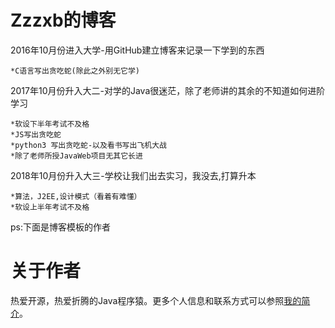 Zzzxb的博客
====
2016年10月份进入大学-用GitHub建立博客来记录一下学到的东西

    *C语言写出贪吃蛇(除此之外别无它学)

2017年10月份升入大二-对学的Java很迷茫，除了老师讲的其余的不知道如何进阶学习

    *软设下半年考试不及格
    *JS写出贪吃蛇
    *python3 写出贪吃蛇-以及看书写出飞机大战
    *除了老师所授JavaWeb项目无其它长进

2018年10月份升入大三-学校让我们出去实习，我没去,打算升本

    *算法，J2EE,设计模式（看着有难懂）
    *软设上半年考试不及格

ps:下面是博客模板的作者

关于作者
====================================

热爱开源，热爱折腾的Java程序猿。更多个人信息和联系方式可以参照[我的简介](http://www.hifreud.com/Resume.io/)。